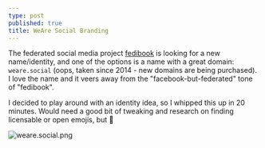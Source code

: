 ```yaml
---
type: post
published: true
title: WeAre Social Branding
---
```

The federated social media project [fedibook](https://github.com/BanjoFox/fedibook) is looking for a new name/identity, and one of the options is a name with a great domain: `weare.social` (oops, taken since 2014 - new domains are being purchased). I love the name and it veers away from the "facebook-but-federated" tone of "fedibook".

I decided to play around with an identity idea, so I whipped this up in 20 minutes. Would need a good bit of tweaking and research on finding licensable or open emojis, but :shrug:

![weare.social.png]({{site.baseurl}}/images/weare.social.png)
